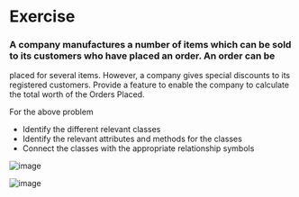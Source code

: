 # Exercise

### A company manufactures a number of items which can be sold to its customers who have placed an order. An order can be
placed for several items. However, a company gives special discounts to its registered customers. Provide a feature to enable the company to calculate the total worth of the Orders Placed.

For the above problem
*	Identify the different relevant classes
*	Identify the relevant attributes and methods for the classes
*	Connect the classes with the appropriate relationship symbols


![image](https://user-images.githubusercontent.com/35460298/182015728-c2670ab1-2b3f-4c28-80ba-2028ced03352.png)

![image](https://user-images.githubusercontent.com/35460298/182016137-b688669a-2bf6-4309-8f5e-70ccee56ecda.png)





